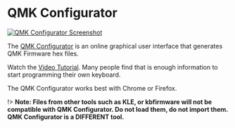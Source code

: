 # QMK Configurator

[![QMK Configurator Screenshot](https://i.imgur.com/anw9cOL.png)](https://config.qmk.fm/)

The [QMK Configurator](https://config.qmk.fm) is an online graphical user interface that generates QMK Firmware hex files.

Watch the [Video Tutorial](https://www.youtube.com/watch?v=-imgglzDMdY). Many people find that is enough information to start programming their own keyboard.

The QMK Configurator works best with Chrome or Firefox.

!> **Note: Files from other tools such as KLE, or kbfirmware will not be compatible with QMK Configurator. Do not load them, do not import them. QMK Configurator is a DIFFERENT tool.**
